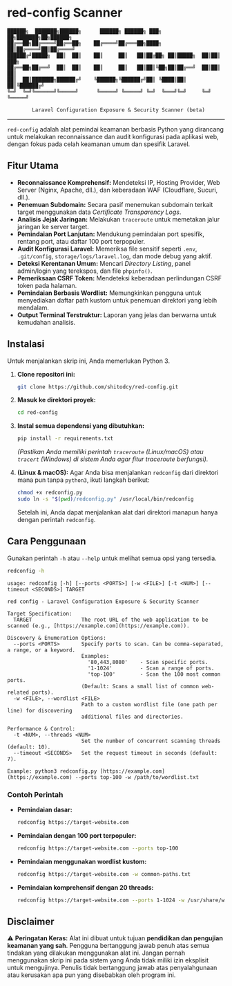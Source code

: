# red-config Scanner

```
██████╗  ███████╗██████╗      ██████╗ ██████╗ ███╗   ██╗███████╗██╗██████╗ 
██╔══██╗██╔════╝██╔══██╗    ██╔════╝██╔═══██╗████╗  ██║██╔════╝██║██╔════╝ 
██████╔╝█████╗  ██║  ██║    ██║     ██║   ██║██╔██╗ ██║█████╗  ██║██║  ███╗
██╔══██╗██╔══╝  ██║  ██║    ██║     ██║   ██║██║╚██╗██║██╔══╝  ██║██║   ██║
██║  ██║███████╗██████╔╝    ╚██████╗╚██████╔╝██║ ╚████║██║     ██║╚██████╔╝
╚═╝  ╚═╝╚══════╝╚═════╝      ╚═════╝ ╚═════╝ ╚═╝  ╚═══╝╚═╝     ╚═╝ ╚═════╝

        Laravel Configuration Exposure & Security Scanner (beta)
```


---

`red-config` adalah alat pemindai keamanan berbasis Python yang dirancang untuk melakukan reconnaissance dan audit konfigurasi pada aplikasi web, dengan fokus pada celah keamanan umum dan spesifik Laravel.

## Fitur Utama

-   **Reconnaissance Komprehensif:** Mendeteksi IP, Hosting Provider, Web Server (Nginx, Apache, dll.), dan keberadaan WAF (Cloudflare, Sucuri, dll.).
-   **Penemuan Subdomain:** Secara pasif menemukan subdomain terkait target menggunakan data *Certificate Transparency Logs*.
-   **Analisis Jejak Jaringan:** Melakukan `traceroute` untuk memetakan jalur jaringan ke server target.
-   **Pemindaian Port Lanjutan:** Mendukung pemindaian port spesifik, rentang port, atau daftar 100 port terpopuler.
-   **Audit Konfigurasi Laravel:** Memeriksa file sensitif seperti `.env`, `.git/config`, `storage/logs/laravel.log`, dan mode debug yang aktif.
-   **Deteksi Kerentanan Umum:** Mencari *Directory Listing*, panel admin/login yang terekspos, dan file `phpinfo()`.
-   **Pemeriksaan CSRF Token:** Mendeteksi keberadaan perlindungan CSRF token pada halaman.
-   **Pemindaian Berbasis Wordlist:** Memungkinkan pengguna untuk menyediakan daftar path kustom untuk penemuan direktori yang lebih mendalam.
-   **Output Terminal Terstruktur:** Laporan yang jelas dan berwarna untuk kemudahan analisis.

## Instalasi

Untuk menjalankan skrip ini, Anda memerlukan Python 3.

1.  **Clone repositori ini:**
    ```bash
    git clone https://github.com/shitodcy/red-config.git
    ```

2.  **Masuk ke direktori proyek:**
    ```bash
    cd red-config
    ```

3.  **Instal semua dependensi yang dibutuhkan:**
    ```bash
    pip install -r requirements.txt
    ```
    *(Pastikan Anda memiliki perintah `traceroute` (Linux/macOS) atau `tracert` (Windows) di sistem Anda agar fitur traceroute berfungsi).*

4.  **(Linux & macOS):**
    Agar Anda bisa menjalankan `redconfig` dari direktori mana pun tanpa `python3`, ikuti langkah berikut:

    ```bash
    chmod +x redconfig.py
    sudo ln -s "$(pwd)/redconfig.py" /usr/local/bin/redconfig
    ```
    Setelah ini, Anda dapat menjalankan alat dari direktori manapun hanya dengan perintah `redconfig`.

## Cara Penggunaan

Gunakan perintah `-h` atau `--help` untuk melihat semua opsi yang tersedia.

```bash
redconfig -h
```
```
usage: redconfig [-h] [--ports <PORTS>] [-w <FILE>] [-t <NUM>] [--timeout <SECONDS>] TARGET

red config - Laravel Configuration Exposure & Security Scanner

Target Specification:
  TARGET                The root URL of the web application to be scanned (e.g., [https://example.com](https://example.com)).

Discovery & Enumeration Options:
  --ports <PORTS>       Specify ports to scan. Can be comma-separated, a range, or a keyword.
                        Examples:
                          '80,443,8080'    - Scan specific ports.
                          '1-1024'         - Scan a range of ports.
                          'top-100'        - Scan the 100 most common ports.
                        (Default: Scans a small list of common web-related ports).
  -w <FILE>, --wordlist <FILE>
                        Path to a custom wordlist file (one path per line) for discovering
                        additional files and directories.

Performance & Control:
  -t <NUM>, --threads <NUM>
                        Set the number of concurrent scanning threads (default: 10).
  --timeout <SECONDS>   Set the request timeout in seconds (default: 7).

Example: python3 redconfig.py [https://example.com](https://example.com) --ports top-100 -w /path/to/wordlist.txt
```

### Contoh Perintah

-   **Pemindaian dasar:**
    ```bash
    redconfig https://target-website.com
    ```

-   **Pemindaian dengan 100 port terpopuler:**
    ```bash
    redconfig https://target-website.com --ports top-100
    ```

-   **Pemindaian menggunakan wordlist kustom:**
    ```bash
    redconfig https://target-website.com -w common-paths.txt
    ```

-   **Pemindaian komprehensif dengan 20 threads:**
    ```bash
    redconfig https://target-website.com --ports 1-1024 -w /usr/share/wordlists/dirb/common.txt -t 20
    ```

## Disclaimer

⚠️ **Peringatan Keras:** Alat ini dibuat untuk tujuan **pendidikan dan pengujian keamanan yang sah**. Pengguna bertanggung jawab penuh atas semua tindakan yang dilakukan menggunakan alat ini. Jangan pernah menggunakan skrip ini pada sistem yang Anda tidak miliki izin eksplisit untuk mengujinya. Penulis tidak bertanggung jawab atas penyalahgunaan atau kerusakan apa pun yang disebabkan oleh program ini.
